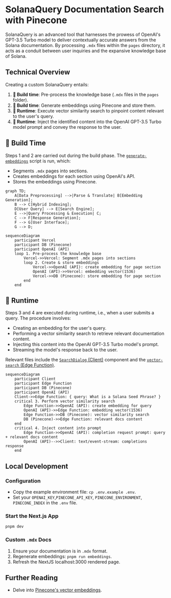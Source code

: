 # SolanaQuery Documentation Search with Pinecone

SolanaQuery is an advanced tool that harnesses the prowess of OpenAI's GPT-3.5 Turbo model to deliver contextually accurate answers from the Solana documentation. By processing `.mdx` files within the `pages` directory, it acts as a conduit between user inquiries and the expansive knowledge base of Solana.

## Technical Overview

Creating a custom SolanaQuery entails:

1. **👷 Build time**: Pre-process the knowledge base (`.mdx` files in the `pages` folder).
2. **👷 Build time**: Generate embeddings using Pinecone and store them.
3. **🏃 Runtime**: Execute vector similarity search to pinpoint content relevant to the user's query.
4. **🏃 Runtime**: Inject the identified content into the OpenAI GPT-3.5 Turbo model prompt and convey the response to the user.

## 👷 Build Time

Steps 1 and 2 are carried out during the build phase. The [`generate-embeddings`](./lib/generate-embeddings.ts) script is run, which:

- Segments `.mdx` pages into sections.
- Creates embeddings for each section using OpenAI's API.
- Stores the embeddings using Pinecone.

```mermaid
graph TD;
    A[Data Preprocessing] -->|Parse & Translate| B[Embedding Generation];
    B --> C[Hybrid Indexing];
    D[User Query] --> E[Search Engine];
    E -->|Query Processing & Execution| C;
    C --> F[Response Generation];
    F --> G[User Interface];
    G --> D;

```

```mermaid
sequenceDiagram
    participant Vercel
    participant DB (Pinecone)
    participant OpenAI (API)
    loop 1. Pre-process the knowledge base
        Vercel->>Vercel: Segment .mdx pages into sections
        loop 2. Create & store embeddings
            Vercel->>OpenAI (API): create embedding for page section
            OpenAI (API)->>Vercel: embedding vector(1536)
            Vercel->>DB (Pinecone): store embedding for page section
        end
    end
```

## 🏃 Runtime

Steps 3 and 4 are executed during runtime, i.e., when a user submits a query. The procedure involves:

- Creating an embedding for the user's query.
- Performing a vector similarity search to retrieve relevant documentation content.
- Injecting this content into the OpenAI GPT-3.5 Turbo model's prompt.
- Streaming the model's response back to the user.

Relevant files include the [`SearchDialog` (Client)](./components/SearchDialog.tsx) component and the [`vector-search` (Edge Function)](./pages/api/vector-search.ts).

```mermaid
sequenceDiagram
    participant Client
    participant Edge Function
    participant DB (Pinecone)
    participant OpenAI (API)
    Client->>Edge Function: { query: What is a Solana Seed Phrase? }
    critical 3. Perform vector similarity search
        Edge Function->>OpenAI (API): create embedding for query
        OpenAI (API)->>Edge Function: embedding vector(1536)
        Edge Function->>DB (Pinecone): vector similarity search
        DB (Pinecone)->>Edge Function: relevant docs content
    end
    critical 4. Inject content into prompt
        Edge Function->>OpenAI (API): completion request prompt: query + relevant docs content
        OpenAI (API)-->>Client: text/event-stream: completions response
    end
```

## Local Development

### Configuration

- Copy the example environment file: `cp .env.example .env`.
- Set your `OPENAI_KEY`,`PINECONE_API_KEY`, `PINECONE_ENVIRONMENT`, `PINECONE_INDEX`  in the `.env` file.

### Start the Next.js App

```bash
pnpm dev
```

### Custom `.mdx` Docs

1. Ensure your documentation is in `.mdx` format.
2. Regenerate embeddings: `pnpm run embeddings`.
3. Refresh the NextJS localhost:3000 rendered page.

## Further Reading

- Delve into [Pinecone's vector embeddings](https://www.pinecone.io/learn/vector-embeddings/).

